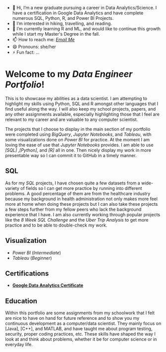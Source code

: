 - 👋 Hi, I’m a new graduate pursuing a career in Data Analytics/Science. I have a certification in Google Data Analytics and have complete numerous SQL, Python, R, and Power BI Projects.
- 👀 I’m interested in hiking, travelling, and reading.
- 🌱 I’m currently learning R and ML, and would like to continue this growth while I start my Master's Degree in the fall.
- 📫 How to reach me: *<a href="mailto:bailey.davidson@snhu.edu">Email Me</a>*
- 😄 Pronouns: she/her
- ⚡ Fun fact: ...

<!---
bdavidson16/bdavidson16 is a ✨ special ✨ repository because its `README.md` (this file) appears on your GitHub profile.
You can click the Preview link to take a look at your changes.
--->
# Welcome to my ***Data Engineer Portfolio***!

This is to showcase my abilities as a data scientist. I am attempting to highlight my skills using Python, SQL and R amongst other languages that I find useful along the way. I will also keep my school projects, papers, and any other assignments available, especially highlighting those that I feel are relevant to my career and are valuable to any computer scientist.

The projects that I choose to display in the main section of my portfolio were completed using *BigQuery*, *Jupyter Notebooks*, and *Tableau*, with some visualizations done on *Power BI* for practice. At the moment I am loving the ease of use that *Jupyter Notebooks* provides. I am able to use *[SQL]* ,*[Python]*, and *[R]* all in one. Then nicely display my work in more presentable way so I can commit it to GitHub in a timely manner.

## SQL
As for my *SQL* projects, I have chosen quite a few datasets from a wide-variety of fields so I can get more practice by running into different problems. A good percentage of them are from the healthcare industry because my background in health administration not only makes more feel more at home when doing these projects but I can also take these projects a few steps further from my fellow peers who lack the background experience that I have. I am also currently working through popular projects like the *8 Week SQL Challenge* and the *Uber Trip Analysis* to get more practice and to be able to double-check my work.

## Visualization

  - *Power BI* (*Intermediate*)
  - *Tableau* (*Beginner*)

## Certifications

  - **[Google Data Analytics Certificate](https://coursera.org/share/cca622b30550567720b3a148c4231f77)**

## Education
Within this portfolio are some assignments from my schoolwork that I felt are nice to have on hand for future reference and to show you my continuous development as a computer/data scientist. They mainly focus on [Java], [C++], and MATLAB, and have taught me about program testing, security, proper coding practices, etc. These skills have shaped the way I look at and think about problems, whether it be for computer science or in everyday life.
